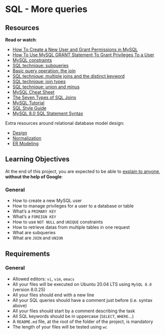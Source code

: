 # SQL - More queries

<h2>Resources</h2>

<p><strong>Read or watch</strong>:</p>

<ul>
<li><a href="/rltoken/u4h2MXcCQfadszlRMQy-gw" title="How To Create a New User and Grant Permissions in MySQL" target="_blank">How To Create a New User and Grant Permissions in MySQL</a> </li>
<li><a href="/rltoken/ztrEKQexfEDtZ-8EUsG70Q" title="How To Use MySQL GRANT Statement To Grant Privileges To a User" target="_blank">How To Use MySQL GRANT Statement To Grant Privileges To a User</a> </li>
<li><a href="/rltoken/LBrFqCMm9N9woTX7sS7e0g" title="MySQL constraints" target="_blank">MySQL constraints</a> </li>
<li><a href="/rltoken/YYpPtkqFeKSCsAU4Y_y3Og" title="SQL technique: subqueries" target="_blank">SQL technique: subqueries</a> </li>
<li><a href="/rltoken/npLCp3WasK0SUSUQqCF25A" title="Basic query operation: the join" target="_blank">Basic query operation: the join</a> </li>
<li><a href="/rltoken/GmRLMhkY-pPvjcpzyDvmRg" title="SQL technique: multiple joins and the distinct keyword" target="_blank">SQL technique: multiple joins and the distinct keyword</a> </li>
<li><a href="/rltoken/ryjyRRN7696rJV0maP03Xw" title="SQL technique: join types" target="_blank">SQL technique: join types</a> </li>
<li><a href="/rltoken/L7Fi5w8GZG5MSdQZ19e88g" title="SQL technique: union and minus" target="_blank">SQL technique: union and minus</a> </li>
<li><a href="/rltoken/V9vpLbtkFwV4EZYoiz2NBA" title="MySQL Cheat Sheet" target="_blank">MySQL Cheat Sheet</a> </li>
<li><a href="/rltoken/ySKSdhFeMDddea07XrDzeQ" title="The Seven Types of SQL Joins" target="_blank">The Seven Types of SQL Joins</a> </li>
<li><a href="/rltoken/-uqP0a89xUl3SsmV_ZtxRA" title="MySQL Tutorial" target="_blank">MySQL Tutorial</a> </li>
<li><a href="/rltoken/jn4SHgwVtOJF0LQYPEIs-g" title="SQL Style Guide" target="_blank">SQL Style Guide</a> </li>
<li><a href="/rltoken/v1VjRjcgXmGeGq8ojvOPnA" title="MySQL 8.0 SQL Statement Syntax" target="_blank">MySQL 8.0 SQL Statement Syntax</a> </li>
</ul>

<p>Extra resources around relational database model design:</p>

<ul>
<li><a href="/rltoken/9ppVdXqFMn-v1eKuxsOvaQ" title="Design" target="_blank">Design</a></li>
<li><a href="/rltoken/zo6dqYxsXby3S3uON5JfOg" title="Normalization" target="_blank">Normalization</a></li>
<li><a href="/rltoken/ZaMMezT-GdpgHB9pmM78iw" title="ER Modeling" target="_blank">ER Modeling</a></li>
</ul>

<h2>Learning Objectives</h2>

<p>At the end of this project, you are expected to be able to <a href="/rltoken/fwbj7FkG_ikCVBmGg82PLg" title="explain to anyone" target="_blank">explain to anyone</a>, <strong>without the help of Google</strong>:</p>

<h3>General</h3>

<ul>
<li>How to create a new MySQL user</li>
<li>How to manage privileges for a user to a database or table</li>
<li>What&rsquo;s a <code>PRIMARY KEY</code></li>
<li>What&rsquo;s a <code>FOREIGN KEY</code></li>
<li>How to use <code>NOT NULL</code> and <code>UNIQUE</code> constraints</li>
<li>How to retrieve datas from multiple tables in one request</li>
<li>What are subqueries</li>
<li>What are <code>JOIN</code> and <code>UNION</code></li>
</ul>

<h2>Requirements</h2>

<h3>General</h3>

<ul>
<li>Allowed editors: <code>vi</code>, <code>vim</code>, <code>emacs</code></li>
<li>All your files will be executed on Ubuntu 20.04 LTS using <code>MySQL 8.0</code> (version 8.0.25)</li>
<li>All your files should end with a new line</li>
<li>All your SQL queries should have a comment just before (i.e. syntax above)</li>
<li>All your files should start by a comment describing the task</li>
<li>All SQL keywords should be in uppercase (<code>SELECT</code>, <code>WHERE</code>&hellip;)</li>
<li>A <code>README.md</code> file, at the root of the folder of the project, is mandatory</li>
<li>The length of your files will be tested using <code>wc</code></li>
</ul>
